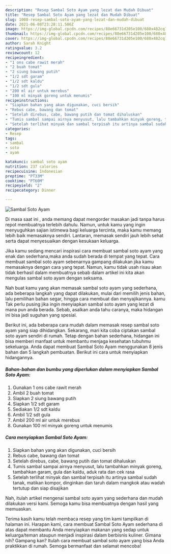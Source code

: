 ```yaml
---
description: "Resep Sambal Soto Ayam yang lezat dan Mudah Dibuat"
title: "Resep Sambal Soto Ayam yang lezat dan Mudah Dibuat"
slug: 1008-resep-sambal-soto-ayam-yang-lezat-dan-mudah-dibuat
date: 2021-06-08T23:28:11.506Z
image: https://img-global.cpcdn.com/recipes/88e66731d205e100/680x482cq70/sambal-soto-ayam-foto-resep-utama.jpg
thumbnail: https://img-global.cpcdn.com/recipes/88e66731d205e100/680x482cq70/sambal-soto-ayam-foto-resep-utama.jpg
cover: https://img-global.cpcdn.com/recipes/88e66731d205e100/680x482cq70/sambal-soto-ayam-foto-resep-utama.jpg
author: Sarah Knight
ratingvalue: 3.2
reviewcount: 12
recipeingredient:
- "1 ons cabe rawit merah"
- "2 buah tomat"
- "2 siung bawang putih"
- "1/2 sdt garam"
- "1/2 sdt kaldu"
- "1/2 sdt gula"
- "200 ml air untuk merebus"
- "100 ml minyak goreng untuk menumis"
recipeinstructions:
- "Siapkan bahan yang akan digunakan, cuci bersih"
- "Rebus cabe, bawang dan tomat"
- "Setelah direbus, cabe, bawang putih dan tomat dihaluskan"
- "Tumis sambal sampai airnya menyusut, lalu tambahkan minyak goreng, tambahkan garam, gula dan kaldu, aduk rata dan cek rasa"
- "Setelah terlihat minyak dan sambal terpisah itu artinya sambal sudah tanak, matikan kompor, dinginkan dan taruh dalam mangkok atau wadah tertutup dan siap disajikan"
categories:
- Resep
tags:
- sambal
- soto
- ayam

katakunci: sambal soto ayam 
nutrition: 237 calories
recipecuisine: Indonesian
preptime: "PT33M"
cooktime: "PT60M"
recipeyield: "2"
recipecategory: Dinner

---
```



![Sambal Soto Ayam](https://img-global.cpcdn.com/recipes/88e66731d205e100/680x482cq70/sambal-soto-ayam-foto-resep-utama.jpg)

Di masa  saat ini , anda memang dapat mengorder masakan jadi tanpa harus repot membuatnya terlebih dahulu. Namun, untuk kamu yang ingin menyuguhkan sajian istimewa bagi keluarga tercinta, maka kamu memang lebih baik memasaknya sendiri. Lantaran, memasak sendiri jauh lebih sehat serta dapat menyesuaikan dengan kesukaan keluarga.

Jika kamu sedang mencari inspirasi cara membuat sambal soto ayam yang enak dan sederhana,maka anda sudah berada di tempat yang tepat. Cara membuat sambal soto ayam  sebenarnya gampang dilakukan jika kamu memasaknya dengan cara yang tepat. Namun, kamu tidak usah risau akan tidak berhasil dalam membuatnya 
sebab dalam artikel ini kita akan mengulas sambal soto ayam dengan seksama.  



Nah buat kamu yang akan memasak sambal soto ayam yang sederhana, ada beberapa langkah yang dapat dilakukan, mulai dari memilih jenis bahan, lalu pemilihan bahan segar, hingga cara membuat dan menyajikannya. kamu Tak perlu pusing jika ingin menyiapkan sambal soto ayam yang lezat di mana pun anda berada. Sebab, asalkan anda  tahu caranya, maka hidangan ini bisa jadi suguhan yang spesial.

Berikut ini, ada beberapa cara mudah dalam memasak resep sambal soto ayam yang siap dihidangkan. Sekarang, mari kita coba ciptakan sambal soto ayam sendiri di rumah. Tetap dengan bahan sederhana, hidangan ini bisa memberi manfaat untuk membantu menjaga kesehatan tubuhmu sekeluarga. Anda dapat membuat Sambal Soto Ayam menggunakan 8 jenis bahan dan 5 langkah pembuatan. Berikut ini cara untuk menyiapkan hidangannya.

<!--inarticleads1-->

##### Bahan-bahan dan bumbu yang diperlukan dalam menyiapkan Sambal Soto Ayam:

1. Gunakan 1 ons cabe rawit merah
1. Ambil 2 buah tomat
1. Siapkan 2 siung bawang putih
1. Siapkan 1/2 sdt garam
1. Sediakan 1/2 sdt kaldu
1. Ambil 1/2 sdt gula
1. Ambil 200 ml air untuk merebus
1. Gunakan 100 ml minyak goreng untuk menumis




<!--inarticleads2-->

##### Cara menyiapkan Sambal Soto Ayam:

1. Siapkan bahan yang akan digunakan, cuci bersih
1. Rebus cabe, bawang dan tomat
1. Setelah direbus, cabe, bawang putih dan tomat dihaluskan
1. Tumis sambal sampai airnya menyusut, lalu tambahkan minyak goreng, tambahkan garam, gula dan kaldu, aduk rata dan cek rasa
1. Setelah terlihat minyak dan sambal terpisah itu artinya sambal sudah tanak, matikan kompor, dinginkan dan taruh dalam mangkok atau wadah tertutup dan siap disajikan




Nah, itulah artikel mengenai  sambal soto ayam  yang sederhana dan mudah dilakukan versi kami. Semoga kamu bisa membuatnya dengan hasil yang memuaskan. 

Terima kasih kamu telah membaca resep yang tim kami tampilkan di halaman ini. Harapan kami, cara membuat  Sambal Soto Ayam sederhana di atas dapat membantu Anda menyiapkan makanan yang sedap untuk keluarga/teman ataupun menjadi inspirasi dalam berbisnis kuliner. Gimana nih? Gampang kan? Itulah cara membuat sambal soto ayam yang bisa Anda praktikkan di rumah. Semoga bermanfaat dan selamat mencoba!

